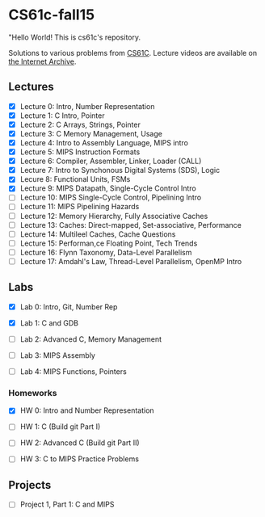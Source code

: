 # CS61c-fall15
"Hello World! This is cs61c's repository.

Solutions to various problems from [CS61C](http://inst.eecs.berkeley.edu/~cs61c/sp15/). Lecture videos are available on [the Internet Archive](https://archive.org/details/ucberkeley-webcast-PL-XXv-cvA_iCl2-D-FS5mk0jFF6cYSJs_).

## Lectures
- [x] Lecture 0: Intro, Number Representation
- [x] Lecture 1: C Intro, Pointer
- [x] Lecture 2: C Arrays, Strings, Pointer
- [x] Lecture 3: C Memory Management, Usage
- [x] Lecture 4: Intro to Assembly Language, MIPS intro
- [x] Lecture 5: MIPS Instruction Formats
- [x] Lecture 6: Compiler, Assembler, Linker, Loader (CALL)
- [x] Lecture 7: Intro to Synchonous Digital Systems (SDS), Logic
- [x] Lecure 8: Functional Units, FSMs
- [x] Lecture 9: MIPS Datapath, Single-Cycle Control Intro
- [ ] Lecture 10: MIPS Single-Cycle Control, Pipelining Intro
- [ ] Lecture 11: MIPS Pipelining Hazards
- [ ] Lecture 12: Memory Hierarchy, Fully Associative Caches
- [ ] Lecture 13: Caches: Direct-mapped, Set-associative, Performance
- [ ] Lecture 14: Multileel Caches, Cache Questions
- [ ] Lecture 15: Performan,ce Floating Point, Tech Trends
- [ ] Lecture 16: Flynn Taxonomy, Data-Level Parallelism
- [ ] Lecture 17: Amdahl's Law, Thread-Level Parallelism, OpenMP Intro

## Labs

- [x] Lab 0: Intro, Git, Number Rep
- [x] Lab 1: C and GDB
- [ ] Lab 2: Advanced C, Memory Management
- [ ] Lab 3: MIPS Assembly
- [ ] Lab 4: MIPS Functions, Pointers


### Homeworks
- [x] HW 0: Intro and Number Representation
- [ ] HW 1: C (Build git Part I)
- [ ] HW 2: Advanced C (Build git Part II)
- [ ] HW 3: C to MIPS Practice Problems


## Projects
- [ ] Project 1, Part 1: C and MIPS



